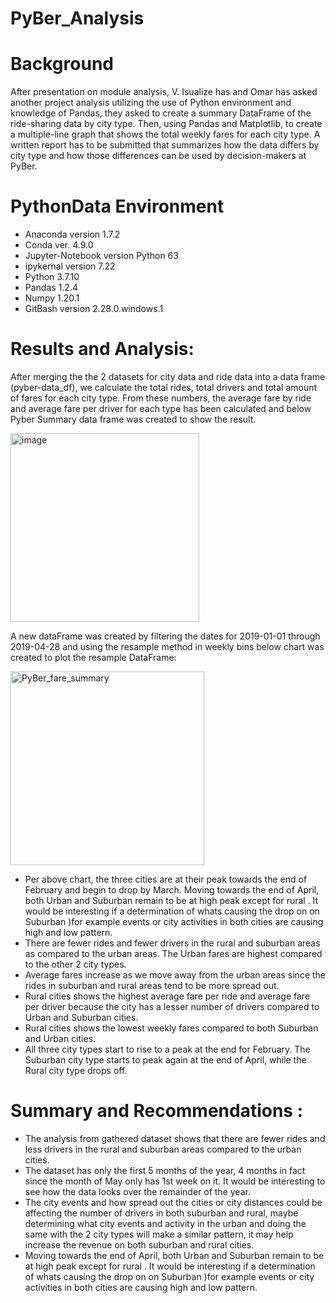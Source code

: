 # PyBer_Analysis
# Background
After presentation on module analysis, V. Isualize has and Omar has asked another project analysis utilizing the use of  Python environment  and knowledge of Pandas, they asked to  create a summary DataFrame of the ride-sharing data by city type. Then, using Pandas and Matplotlib, to create a multiple-line graph that shows the total weekly fares for each city type. A  written report has to be submitted that summarizes how the data differs by city type and how those differences can be used by decision-makers at PyBer.

# PythonData Environment
 - Anaconda version 1.7.2
 - Conda ver. 4.9.0
 - Jupyter-Notebook version Python 63
 - ipykernal version 7.22
 - Python 3.7.10
 - Pandas 1.2.4
 - Numpy  1.20.1
 - GitBash version 2.28.0.windows.1
 
# Results and Analysis:
After merging the the 2 datasets for city data and ride data  into a data frame (pyber-data_df), we calculate the total rides, total drivers and total amount of fares for each city type. From these numbers, the average fare by ride and average fare per driver for each type  has been calculated and below Pyber Summary data frame was created to show the result.

<img width="302" alt="image" src="https://user-images.githubusercontent.com/92903447/143781705-7049a52a-a62d-45ea-b0ee-f4dfe256dccd.png">

A new dataFrame was created by filtering the dates for 2019-01-01 through 2019-04-28 and  using the resample method in weekly bins below chart was created to plot the resample DataFrame:

<img width="310" alt="PyBer_fare_summary" src="https://user-images.githubusercontent.com/92903447/143780399-7a06393d-496c-4408-8611-a12d44edac00.png">

- Per above chart, the three cities are at their peak towards the end of February and begin to drop by March. Moving towards the end of April, both Urban and Suburban remain to be at high peak except for rural . It would be interesting if a determination of whats causing the drop on  on Suburban )for example events or city activities in both cities are causing high and low pattern. 
- There are fewer rides and fewer drivers in the rural and suburban areas as compared to the urban areas. The Urban fares are highest compared to the other 2 city types.
- Average fares increase as we move away from the urban areas since the rides in suburban and rural areas tend to be more spread out.
- Rural cities shows the highest average fare per ride and average fare per driver because the city  has a lesser number of  drivers compared to Urban and Suburban cities.
- Rural cities shows  the lowest weekly fares compared to both Suburban and Urban cities.
- All three city types start to rise to a peak at the end for February. The Suburban city type starts to peak again at the end of April, while the Rural city type drops off.

# Summary and Recommendations :

 - The analysis from gathered dataset shows that there are fewer rides and less drivers in the rural and suburban areas compared to the urban cities. 
 - The dataset has only the first 5 months of the year, 4 months in fact since the month of May only has 1st week on it. It would be interesting to see how the data looks over the remainder of the year. 
- The city events and how spread out the cities or city distances  could be affecting the number of drivers in both suburban and rural, maybe determining what city events  and activity  in the urban and doing the same with the 2 city types will make a similar pattern, it may help increase the revenue on both suburban and rural cities. 
 - Moving towards the end of April, both Urban and Suburban remain to be at high peak except for rural . It would be interesting if a determination of whats causing the drop on  on Suburban )for example events or city activities in both cities are causing high and low pattern. 




